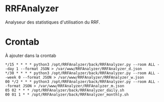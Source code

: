 # RRFAnalyzer
Analyseur des statistiques d'utilisation du RRF.


# Crontab
À ajouter dans la crontab

```
*/15 * * * * python3 /opt/RRFAnalyzer/back/RRFAnalyzer.py --room ALL --day 1 --format JSON > /var/www/RRFAnalyzer/RRFAnalyzer_d.json
*/30 * * * * python3 /opt/RRFAnalyzer/back/RRFAnalyzer.py --room ALL --week 0 --format JSON > /var/www/RRFAnalyzer/RRFAnalyzer_w.json
00 */2 * * * python3 /opt/RRFAnalyzer/back/RRFAnalyzer.py --room ALL --format JSON > /var/www/RRFAnalyzer/RRFAnalyzer_m.json
05 02 * * * /opt/RRFAnalyzer/back/RRFAnalyzer_daily.sh
00 01 1 * * /opt/RRFAnalyzer/back/RRFAnalyzer_monthly.sh```